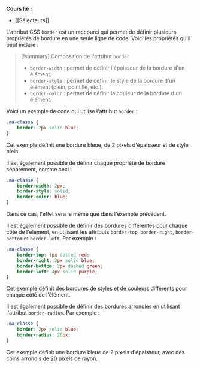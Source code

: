 **Cours lié :**
- [[Sélecteurs]]

L'attribut CSS `border` est un raccourci qui permet de définir plusieurs propriétés de bordure en une seule ligne de code. Voici les propriétés qu'il peut inclure :

> [!summary] Composition de l'attribut `border`
> -   `border-width` : permet de définir l'épaisseur de la bordure d'un élément.
> -   `border-style` : permet de définir le style de la bordure d'un élément (plein, pointillé, etc.).
> -   `border-color` : permet de définir la couleur de la bordure d'un élément.

Voici un exemple de code qui utilise l'attribut `border` :

```CSS
.ma-classe {
	border: 2px solid blue;
}
```

Cet exemple définit une bordure bleue, de 2 pixels d'épaisseur et de style plein.

Il est également possible de définir chaque propriété de bordure séparément, comme ceci :

```CSS
.ma-classe {
	border-width: 2px;
	border-style: solid;
	border-color: blue;
}
```

Dans ce cas, l'effet sera le même que dans l'exemple précédent.

Il est également possible de définir des bordures différentes pour chaque côté de l'élément, en utilisant les attributs `border-top`, `border-right`, `border-bottom` et `border-left`. Par exemple :

```CSS
.ma-classe {
	border-top: 1px dotted red;
	border-right: 2px solid blue;
	border-bottom: 3px dashed green;
	border-left: 4px solid purple;
}
```

Cet exemple définit des bordures de styles et de couleurs différents pour chaque côté de l'élément.

Il est également possible de définir des bordures arrondies en utilisant l'attribut `border-radius`. Par exemple :

```CSS
.ma-classe {
	border: 2px solid blue;
	border-radius: 20px;
}
```

Cet exemple définit une bordure bleue de 2 pixels d'épaisseur, avec des coins arrondis de 20 pixels de rayon.